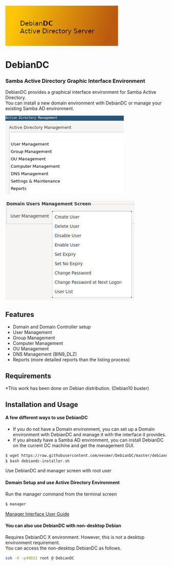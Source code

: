 ![alt text](screenshots/DebianDC-Logo.png "DebianDC")
<br>
# DebianDC
### Samba Active Directory Graphic Interface Environment<br>
DebianDC provides a graphical interface environment for Samba Active Directory.<br>
You can install a new domain environment with DebianDC or manage your existing Samba AD environment.<br>

![alt text](screenshots/9-manager_main_menu.png "DebianDC Main Menu")
<br>
<br>
![alt text](screenshots/Screenshot-2.png "DebianDC User Management Menu")

## Features
- Domain and Domain Controller setup
- User Management
- Group Management
- Computer Management
- OU Management
- DNS Management (BIN9_DLZ)
- Reports (more detailed reports than the listing process)

## Requirements
*This work has been done on Debian distribution. (Debian10 buster)<br>

## Installation and Usage
#### A few different ways to use DebianDC
- If you do not have a Domain environment, you can set up a Domain environment with DebianDC and manage it with the interface it provides.
- If you already have a Samba AD environment, you can install DebianDC on the current DC machine and get the management GUI.
```sh
$ wget https://raw.githubusercontent.com/eesmer/DebianDC/master/debiandc-installer.sh
$ bash debiandc-installer.sh
```
Use DebianDC and manager screen with root user
#### Domain Setup and use Active Directory Environment
Run the manager command from the terminal screen
```sh
$ manager
```
[Manager Interface User Guide](https://github.com/eesmer/DebianDC/blob/master/manager-UserGuide.md)

#### You can also use DebianDC with non-desktop Debian
Requires DebianDC X environment. However, this is not a desktop environment requirement.<br>
You can access the non-desktop DebianDC as follows.
```sh
ssh -X -p40022 root @ DebianDC
```

